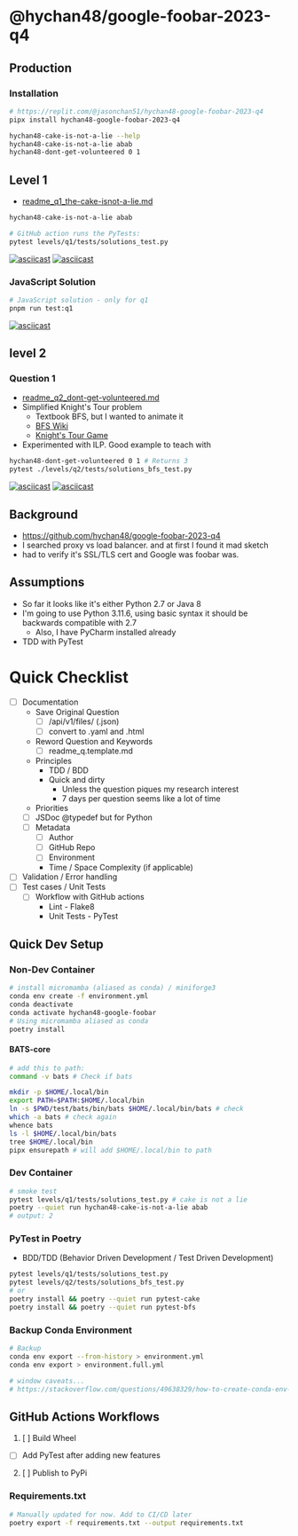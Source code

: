 # @hychan48/google-foobar-2023-q4
## Production
<!-- todo
add some assets
# pip install google-foobar-2023-q4
hychan48-cake-is-not-a-lie --help
-->
<!-- todo add links for github, pypi, docker
Remove dev code from the main readme
Check with guidelines
asciinema / jyupter on repl.it?
-->
### Installation
```bash
# https://replit.com/@jasonchan51/hychan48-google-foobar-2023-q4
pipx install hychan48-google-foobar-2023-q4

hychan48-cake-is-not-a-lie --help
hychan48-cake-is-not-a-lie abab
hychan48-dont-get-volunteered 0 1
```
<!-- 
# pipx install git+https://github.com/hychan48/google-foobar-2023-q4.git
#pipx run --spec git+

# Returns 2

```
 -->

## Level 1
* [readme_q1_the-cake-isnot-a-lie.md](levels/q1/readme_q1_the-cake-isnot-a-lie.md)
```bash
hychan48-cake-is-not-a-lie abab

# GitHub action runs the PyTests:
pytest levels/q1/tests/solutions_test.py

```
[![asciicast](https://asciinema.org/a/645735.svg)](https://asciinema.org/a/645735)
[![asciicast](https://asciinema.org/a/645736.svg)](https://asciinema.org/a/645736)


### JavaScript Solution
```bash
# JavaScript solution - only for q1
pnpm run test:q1
```
[![asciicast](https://asciinema.org/a/645734.svg)](https://asciinema.org/a/645734)


## level 2 
### Question 1
* [readme_q2_dont-get-volunteered.md](levels/q2/readme_q2_dont-get-volunteered.md)
* Simplified Knight's Tour problem
  * Textbook BFS, but I wanted to animate it
  * [BFS Wiki](https://en.wikipedia.org/wiki/Breadth-first_search)
  * [Knight's Tour Game](https://www.maths-resources.com/knights/)
* Experimented with ILP. Good example to teach with
```bash
hychan48-dont-get-volunteered 0 1 # Returns 3
pytest ./levels/q2/tests/solutions_bfs_test.py
```
[![asciicast](https://asciinema.org/a/645737.svg)](https://asciinema.org/a/645737)
[![asciicast](https://asciinema.org/a/645739.svg)](https://asciinema.org/a/645739)

## Background
* https://github.com/hychan48/google-foobar-2023-q4
* I searched proxy vs load balancer. and at first I found it mad sketch
* had to verify it's SSL/TLS cert and Google was foobar was.

## Assumptions
* So far it looks like it's either Python 2.7 or Java 8
* I'm going to use Python 3.11.6, using basic syntax it should be backwards compatible with 2.7
  * Also, I have PyCharm installed already
* TDD with PyTest

# Quick Checklist
- [ ] Documentation
  - Save Original Question
    - [ ] /api/v1/files/ (.json)
    - [ ] convert to .yaml and .html
  - Reword Question and Keywords
    - [ ] readme_q.template.md
  - Principles
    - TDD / BDD
    - Quick and dirty
      - Unless the question piques my research interest
      - 7 days per question seems like a lot of time
  - Priorities
  - [ ] JSDoc @typedef but for Python 
  - [ ] Metadata
    - [ ] Author
    - [ ] GitHub Repo
    - [ ] Environment
    - Time / Space Complexity (if applicable)
- [ ] Validation / Error handling
- [ ] Test cases / Unit Tests
  - [ ] Workflow with GitHub actions
    - Lint - Flake8
    - Unit Tests - PyTest

## Quick Dev Setup
### Non-Dev Container
```bash
# install micromamba (aliased as conda) / miniforge3
conda env create -f environment.yml
conda deactivate
conda activate hychan48-google-foobar
# Using micromamba aliased as conda
poetry install
```
#### BATS-core
```bash
# add this to path:
command -v bats # Check if bats

mkdir -p $HOME/.local/bin
export PATH=$PATH:$HOME/.local/bin
ln -s $PWD/test/bats/bin/bats $HOME/.local/bin/bats # check
which -a bats # check again
whence bats
ls -l $HOME/.local/bin/bats
tree $HOME/.local/bin
pipx ensurepath # will add $HOME/.local/bin to path
```
### Dev Container
```bash
# smoke test
pytest levels/q1/tests/solutions_test.py # cake is not a lie
poetry --quiet run hychan48-cake-is-not-a-lie abab
# output: 2
```
### PyTest in Poetry
* BDD/TDD (Behavior Driven Development / Test Driven Development)
```bash
pytest levels/q1/tests/solutions_test.py
pytest levels/q2/tests/solutions_bfs_test.py
# or
poetry install && poetry --quiet run pytest-cake
poetry install && poetry --quiet run pytest-bfs
```

### Backup Conda Environment
```bash
# Backup
conda env export --from-history > environment.yml
conda env export > environment.full.yml

# window caveats...
# https://stackoverflow.com/questions/49638329/how-to-create-conda-env-with-both-name-and-path-specified
```


## GitHub Actions Workflows
1. [ ] Build Wheel
  * [ ] Add PyTest after adding new features
2. [ ] Publish to PyPi

### Requirements.txt
```bash
# Manually updated for now. Add to CI/CD later
poetry export -f requirements.txt --output requirements.txt
```

